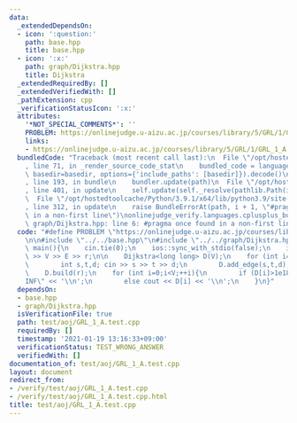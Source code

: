 ```yaml
---
data:
  _extendedDependsOn:
  - icon: ':question:'
    path: base.hpp
    title: base.hpp
  - icon: ':x:'
    path: graph/Dijkstra.hpp
    title: Dijkstra
  _extendedRequiredBy: []
  _extendedVerifiedWith: []
  _pathExtension: cpp
  _verificationStatusIcon: ':x:'
  attributes:
    '*NOT_SPECIAL_COMMENTS*': ''
    PROBLEM: https://onlinejudge.u-aizu.ac.jp/courses/library/5/GRL/1/GRL_1_A
    links:
    - https://onlinejudge.u-aizu.ac.jp/courses/library/5/GRL/1/GRL_1_A
  bundledCode: "Traceback (most recent call last):\n  File \"/opt/hostedtoolcache/Python/3.9.1/x64/lib/python3.9/site-packages/onlinejudge_verify/documentation/build.py\"\
    , line 71, in _render_source_code_stat\n    bundled_code = language.bundle(stat.path,\
    \ basedir=basedir, options={'include_paths': [basedir]}).decode()\n  File \"/opt/hostedtoolcache/Python/3.9.1/x64/lib/python3.9/site-packages/onlinejudge_verify/languages/cplusplus.py\"\
    , line 193, in bundle\n    bundler.update(path)\n  File \"/opt/hostedtoolcache/Python/3.9.1/x64/lib/python3.9/site-packages/onlinejudge_verify/languages/cplusplus_bundle.py\"\
    , line 401, in update\n    self.update(self._resolve(pathlib.Path(included), included_from=path))\n\
    \  File \"/opt/hostedtoolcache/Python/3.9.1/x64/lib/python3.9/site-packages/onlinejudge_verify/languages/cplusplus_bundle.py\"\
    , line 312, in update\n    raise BundleErrorAt(path, i + 1, \"#pragma once found\
    \ in a non-first line\")\nonlinejudge_verify.languages.cplusplus_bundle.BundleErrorAt:\
    \ graph/Dijkstra.hpp: line 6: #pragma once found in a non-first line\n"
  code: "#define PROBLEM \"https://onlinejudge.u-aizu.ac.jp/courses/library/5/GRL/1/GRL_1_A\"\
    \n\n#include \"../../base.hpp\"\n#include \"../../graph/Dijkstra.hpp\"\n\nint\
    \ main(){\n    cin.tie(0);\n    ios::sync_with_stdio(false);\n    int V,E,r; cin\
    \ >> V >> E >> r;\n\n    Dijkstra<long long> D(V);\n    for (int i=0;i<E;++i){\n\
    \        int s,t,d; cin >> s >> t >> d;\n        D.add_edge(s,t,d);\n    }\n\n\
    \    D.build(r);\n    for (int i=0;i<V;++i){\n        if (D[i]>1e18) cout << \"\
    INF\" << '\\n';\n        else cout << D[i] << '\\n';\n    }\n}"
  dependsOn:
  - base.hpp
  - graph/Dijkstra.hpp
  isVerificationFile: true
  path: test/aoj/GRL_1_A.test.cpp
  requiredBy: []
  timestamp: '2021-01-19 13:16:33+09:00'
  verificationStatus: TEST_WRONG_ANSWER
  verifiedWith: []
documentation_of: test/aoj/GRL_1_A.test.cpp
layout: document
redirect_from:
- /verify/test/aoj/GRL_1_A.test.cpp
- /verify/test/aoj/GRL_1_A.test.cpp.html
title: test/aoj/GRL_1_A.test.cpp
---
```

